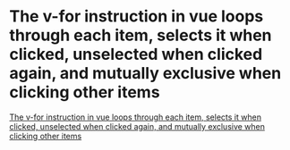 # The v-for instruction in vue loops through each item, selects it when clicked, unselected when clicked again, and mutually exclusive when clicking other items
[The v-for instruction in vue loops through each item, selects it when clicked, unselected when clicked again, and mutually exclusive when clicking other items](https://aiwithcloud.com/2022/09/19/the_v_for_instruction_in_vue_loops_through_each_item_selects_it_when_clicked_unselected_when_clicked_again_and_mutually_exclusive_when_clicking_other_items/)